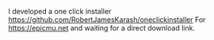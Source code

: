 I developed a one click installer https://github.com/RobertJamesKarash/oneclickinstaller 
For https://epicmu.net and waiting for a direct download link.
